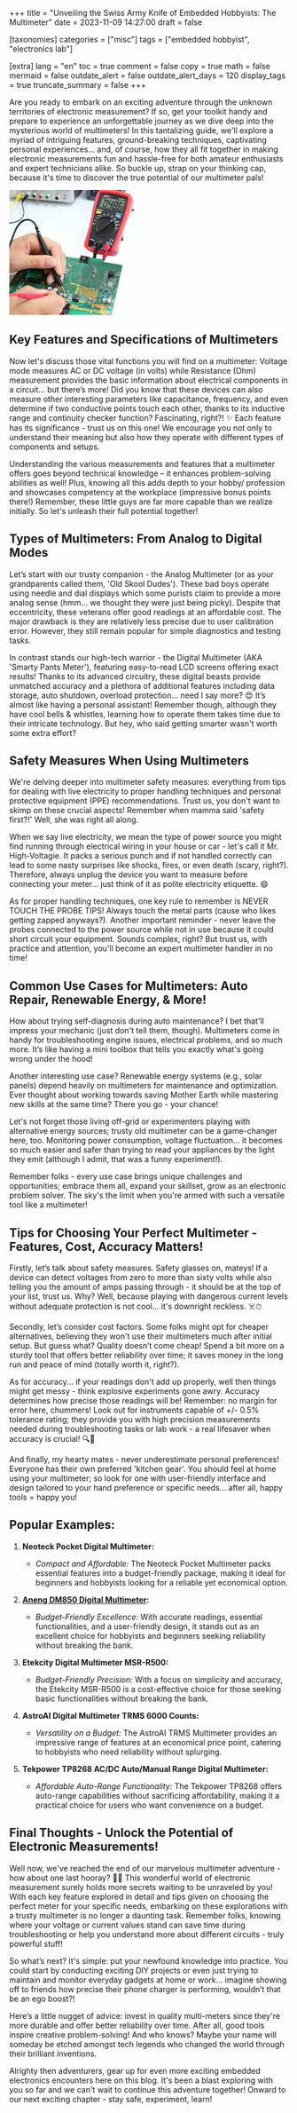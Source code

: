 +++
title = "Unveiling the Swiss Army Knife of Embedded Hobbyists: The Multimeter"
date = 2023-11-09 14:27:00
draft = false

[taxonomies]
categories = ["misc"]
tags = ["embedded hobbyist", "electronics lab"]

[extra]
lang = "en"
toc = true
comment = false
copy = true
math = false
mermaid = false
outdate_alert = false
outdate_alert_days = 120
display_tags = true
truncate_summary = false
+++

Are you ready to embark on an exciting adventure through the unknown territories of electronic measurement? If so, get your toolkit handy and prepare to experience an unforgettable journey as we dive deep into the mysterious world of multimeters! In this tantalizing guide, we'll explore a myriad of intriguing features, ground-breaking techniques, captivating personal experiences... and, of course, how they all fit together in making electronic measurements fun and hassle-free for both amateur enthusiasts and expert technicians alike. So buckle up, strap on your thinking cap, because it's time to discover the true potential of our multimeter pals!

![Using a multimeter](/img/multimeter_using.jpeg)

## Key Features and Specifications of Multimeters

Now let's discuss those vital functions you will find on a multimeter: Voltage mode measures AC or DC voltage (in volts) while Resistance (Ohm) measurement provides the basic information about electrical components in a circuit... but there’s more! Did you know that these devices can also measure other interesting parameters like capacitance, frequency, and even determine if two conductive points touch each other, thanks to its inductive range and continuity checker function? Fascinating, right?! ✨ Each feature has its significance - trust us on this one! We encourage you not only to understand their meaning but also how they operate with different types of components and setups.

Understanding the various measurements and features that a multimeter offers goes beyond technical knowledge – it enhances problem-solving abilities as well! Plus, knowing all this adds depth to your hobby/ profession and showcases competency at the workplace (impressive bonus points there!) Remember, these little guys are far more capable than we realize initially. So let's unleash their full potential together!

## Types of Multimeters: From Analog to Digital Modes

Let’s start with our trusty companion - the Analog Multimeter (or as your grandparents called them, 'Old Skool Dudes'). These bad boys operate using needle and dial displays which some purists claim to provide a more analog sense (hmm... we thought they were just being picky). Despite that eccentricity, these veterans offer good readings at an affordable cost. The major drawback is they are relatively less precise due to user calibration error. However, they still remain popular for simple diagnostics and testing tasks.

In contrast stands our high-tech warrior - the Digital Multimeter (AKA 'Smarty Pants Meter'), featuring easy-to-read LCD screens offering exact results! Thanks to its advanced circuitry, these digital beasts provide unmatched accuracy and a plethora of additional features including data storage, auto shutdown, overload protection... need I say more? 😍 It’s almost like having a personal assistant! Remember though, although they have cool bells & whistles, learning how to operate them takes time due to their intricate technology. But hey, who said getting smarter wasn't worth some extra effort? 

## Safety Measures When Using Multimeters

We're delving deeper into multimeter safety measures: everything from tips for dealing with live electricity to proper handling techniques and personal protective equipment (PPE) recommendations. Trust us, you don't want to skimp on these crucial aspects! Remember when mamma said 'safety first?!' Well, she was right all along.

When we say live electricity, we mean the type of power source you might find running through electrical wiring in your house or car - let's call it Mr. High-Voltagie. It packs a serious punch and if not handled correctly can lead to some nasty surprises like shocks, fires, or even death (scary, right?). Therefore, always unplug the device you want to measure before connecting your meter... just think of it as polite electricity etiquette. 😄

As for proper handling techniques, one key rule to remember is NEVER TOUCH THE PROBE TIPS! Always touch the metal parts (cause who likes getting zapped anyways?). Another important reminder - never leave the probes connected to the power source while not in use because it could short circuit your equipment. Sounds complex, right? But trust us, with practice and attention, you'll become an expert multimeter handler in no time! 

## Common Use Cases for Multimeters: Auto Repair, Renewable Energy, & More!

How about trying self-diagnosis during auto maintenance? I bet that'll impress your mechanic (just don't tell them, though). Multimeters come in handy for troubleshooting engine issues, electrical problems, and so much more. It’s like having a mini toolbox that tells you exactly what's going wrong under the hood!

Another interesting use case? Renewable energy systems (e.g., solar panels) depend heavily on multimeters for maintenance and optimization. Ever thought about working towards saving Mother Earth while mastering new skills at the same time? There you go - your chance!

Let's not forget those living off-grid or experimenters playing with alternative energy sources; trusty old multimeter can be a game-changer here, too. Monitoring power consumption, voltage fluctuation... it becomes so much easier and safer than trying to read your appliances by the light they emit (although I admit, that was a funny experiment!).

Remember folks - every use case brings unique challenges and opportunities; embrace them all, expand your skillset, grow as an electronic problem solver. The sky's the limit when you're armed with such a versatile tool like a multimeter!

## Tips for Choosing Your Perfect Multimeter - Features, Cost, Accuracy Matters!

Firstly, let’s talk about safety measures. Safety glasses on, mateys! If a device can detect voltages from zero to more than sixty volts while also telling you the amount of amps passing through - it should be at the top of your list, trust us. Why? Well, because playing with dangerous current levels without adequate protection is not cool... it's downright reckless. ☠️⏱

Secondly, let’s consider cost factors. Some folks might opt for cheaper alternatives, believing they won't use their multimeters much after initial setup. But guess what? Quality doesn’t come cheap! Spend a bit more on a sturdy tool that offers better reliability over time; it saves money in the long run and peace of mind (totally worth it, right?).

As for accuracy... if your readings don't add up properly, well then things might get messy - think explosive experiments gone awry. Accuracy determines how precise those readings will be! Remember: no margin for error here, chummers! Look out for instruments capable of +/- 0.5% tolerance rating; they provide you with high precision measurements needed during troubleshooting tasks or lab work - a real lifesaver when accuracy is crucial! 🔍💖

And finally, my hearty mates - never underestimate personal preferences! Everyone has their own preferred 'kitchen gear'. You should feel at home using your multimeter; so look for one with user-friendly interface and design tailored to your hand preference or specific needs... after all, happy tools = happy you!

## Popular Examples:

1. **Neoteck Pocket Digital Multimeter:**
   - *Compact and Affordable:* The Neoteck Pocket Multimeter packs essential features into a budget-friendly package, making it ideal for beginners and hobbyists looking for a reliable yet economical option.

2. **[Aneng DM850 Digital Multimeter](https://vi.aliexpress.com/item/1005005781615711.html):**
   - *Budget-Friendly Excellence:* With accurate readings, essential functionalities, and a user-friendly design, it stands out as an excellent choice for hobbyists and beginners seeking reliability without breaking the bank.

3. **Etekcity Digital Multimeter MSR-R500:**
   - *Budget-Friendly Precision:* With a focus on simplicity and accuracy, the Etekcity MSR-R500 is a cost-effective choice for those seeking basic functionalities without breaking the bank.

4. **AstroAI Digital Multimeter TRMS 6000 Counts:**
   - *Versatility on a Budget:* The AstroAI TRMS Multimeter provides an impressive range of features at an economical price point, catering to hobbyists who need reliability without splurging.

5. **Tekpower TP8268 AC/DC Auto/Manual Range Digital Multimeter:**
   - *Affordable Auto-Range Functionality:* The Tekpower TP8268 offers auto-range capabilities without sacrificing affordability, making it a practical choice for users who want convenience on a budget.


## Final Thoughts - Unlock the Potential of Electronic Measurements!

Well now, we've reached the end of our marvelous multimeter adventure - how about one last hooray? 🎉✨ This wonderful world of electronic measurement surely holds more secrets waiting to be unraveled by you! With each key feature explored in detail and tips given on choosing the perfect meter for your specific needs, embarking on these explorations with a trusty multimeter is no longer a daunting task. Remember folks, knowing where your voltage or current values stand can save time during troubleshooting or help you understand more about different circuits - truly powerful stuff!

So what’s next? It's simple: put your newfound knowledge into practice. You could start by conducting exciting DIY projects or even just trying to maintain and monitor everyday gadgets at home or work... imagine showing off to friends how precise their phone charger is performing, wouldn’t that be an ego boost?!

Here’s a little nugget of advice: invest in quality multi-meters since they're more durable and offer better reliability over time. After all, good tools inspire creative problem-solving! And who knows? Maybe your name will someday be etched amongst tech legends who changed the world through their brilliant inventions.

Alrighty then adventurers, gear up for even more exciting embedded electronics encounters here on this blog. It's been a blast exploring with you so far and we can't wait to continue this adventure together! Onward to our next exciting chapter - stay safe, experiment, learn!
